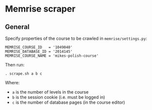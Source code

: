 # Memrise scraper

## General

Specify properties of the course to be crawled in `memrise/settings.py`:

```
MEMRISE_COURSE_ID   = '1049040'
MEMRISE_DATABASE_ID = '2014145'
MEMRISE_COURSE_NAME = 'mikes-polish-course'
```

Then run:

```
. scrape.sh a b c
```

Where:

* `a` is the number of levels in the course
* `b` is the session cookie (i.e. must be logged in)
* `c` is the number of database pages (in the course editor)
